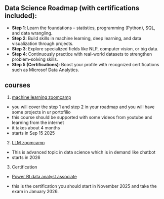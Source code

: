 ## **Data Science Roadmap (with certifications included):**

* **Step 1**: Learn the foundations – statistics, programming (Python), SQL, and data wrangling. 
* **Step 2**: Build skills in machine learning, deep learning, and data visualization through projects.
* **Step 3**: Explore specialized fields like NLP, computer vision, or big data.
* **Step 4**: Continuously practice with real-world datasets to strengthen problem-solving skills.
* **Step 5 (Certifications)**: Boost your profile with recognized certifications such as Microsof Data Analytics.


## courses

1. [machine learning zoomcamp](https://datatalks.club/blog/machine-learning-zoomcamp.html)
 - you will cover the step 1 and step 2 in your roadmap and you will have some projects in ur portofilio
 - this course should be supported with some videos from youtube and learning from the internet 
 - it takes about 4 months
 - starts in Sep 15 2025

2. [LLM zoomcamp](https://datatalks.club/blog/llm-zoomcamp.html)
  - This is advanced topic in data science which is in demand like chatbot
  - starts in 2026


3. Certification
 - [Power BI data analyst associate](https://learn.microsoft.com/en-us/credentials/certifications/data-analyst-associate/?practice-assessment-type=certification)
  * this is the certification you should start in November 2025 and take the exam in January 2026.



